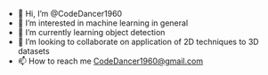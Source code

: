 - 👋 Hi, I’m @CodeDancer1960
- 👀 I’m interested in machine learning in general
- 🌱 I’m currently learning object detection
- 💞️ I’m looking to collaborate on application of 2D techniques to 3D datasets
- 📫 How to reach me CodeDancer1960@gmail.com

<!---
CodeDancer1960/CodeDancer1960 is a ✨ special ✨ repository because its `README.md` (this file) appears on your GitHub profile.
You can click the Preview link to take a look at your changes.
--->
